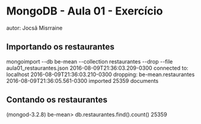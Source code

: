 # MongoDB - Aula 01 - Exercício
autor: Jocsã Misrraine

## Importando os restaurantes

mongoimport --db be-mean --collection restaurantes --drop --file aula01_restaurantes.json
2016-08-09T21:36:03.209-0300	connected to: localhost
2016-08-09T21:36:03.210-0300	dropping: be-mean.restaurantes
2016-08-09T21:36:05.561-0300	imported 25359 documents

## Contando os restaurantes
(mongod-3.2.8) be-mean> db.restaurantes.find().count()
25359

